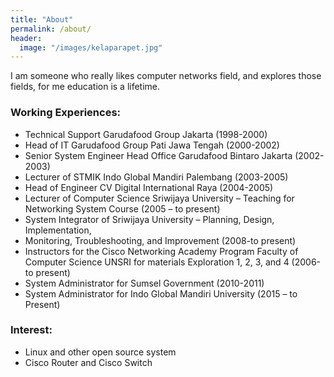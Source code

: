 ```yaml
---
title: "About"
permalink: /about/
header:
  image: "/images/kelaparapet.jpg"
---
```


I am someone who really likes computer networks field, and explores those fields, for me education is a lifetime.

### Working Experiences: 
* Technical Support Garudafood Group Jakarta (1998-2000) 
* Head of IT Garudafood Group Pati Jawa Tengah (2000-2002) 
* Senior System Engineer Head Office Garudafood Bintaro Jakarta (2002-2003) 
* Lecturer of STMIK Indo Global Mandiri Palembang (2003-2005) 
* Head of Engineer CV Digital International Raya (2004-2005) 
* Lecturer of Computer Science Sriwijaya University – Teaching for Networking System Course (2005 – to present) 
* System Integrator of Sriwijaya University – Planning, Design, Implementation,
* Monitoring, Troubleshooting, and Improvement (2008-to present)
* Instructors for the Cisco Networking Academy Program Faculty of Computer Science UNSRI for materials Exploration 1, 2, 3, and 4 (2006-to present) 
* System Administrator for Sumsel Government (2010-2011) 
* System Administrator for Indo Global Mandiri University (2015 – to Present) 

### Interest: 
* Linux and other open source system 
* Cisco Router and Cisco Switch 

